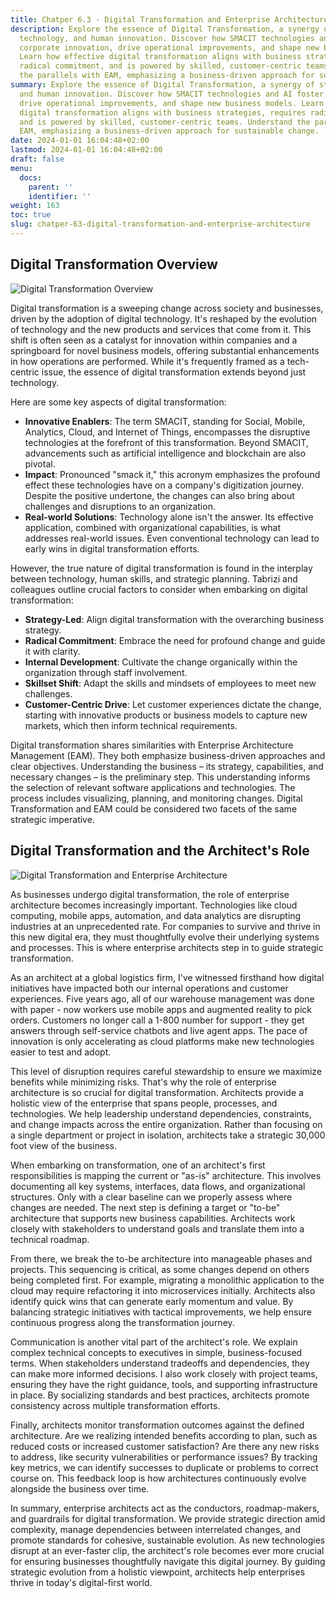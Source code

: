 ```yaml
---
title: Chatper 6.3 - Digital Transformation and Enterprise Architecture
description: Explore the essence of Digital Transformation, a synergy of strategy,
  technology, and human innovation. Discover how SMACIT technologies and AI foster
  corporate innovation, drive operational improvements, and shape new business models.
  Learn how effective digital transformation aligns with business strategies, requires
  radical commitment, and is powered by skilled, customer-centric teams. Understand
  the parallels with EAM, emphasizing a business-driven approach for sustainable change.
summary: Explore the essence of Digital Transformation, a synergy of strategy, technology,
  and human innovation. Discover how SMACIT technologies and AI foster corporate innovation,
  drive operational improvements, and shape new business models. Learn how effective
  digital transformation aligns with business strategies, requires radical commitment,
  and is powered by skilled, customer-centric teams. Understand the parallels with
  EAM, emphasizing a business-driven approach for sustainable change.
date: 2024-01-01 16:04:48+02:00
lastmod: 2024-01-01 16:04:48+02:00
draft: false
menu:
  docs:
    parent: ''
    identifier: ''
weight: 163
toc: true
slug: chatper-63-digital-transformation-and-enterprise-architecture
---
```



## Digital Transformation Overview

![Digital Transformation Overview](https://cdn.sa.net/2024/02/05/32fYPp5LNRnqm1e.png)

Digital transformation is a sweeping change across society and businesses, driven by the adoption of digital technology. It's reshaped by the evolution of technology and the new products and services that come from it. This shift is often seen as a catalyst for innovation within companies and a springboard for novel business models, offering substantial enhancements in how operations are performed. While it's frequently framed as a tech-centric issue, the essence of digital transformation extends beyond just technology.

Here are some key aspects of digital transformation:
- **Innovative Enablers**: The term SMACIT, standing for Social, Mobile, Analytics, Cloud, and Internet of Things, encompasses the disruptive technologies at the forefront of this transformation. Beyond SMACIT, advancements such as artificial intelligence and blockchain are also pivotal.
- **Impact**: Pronounced "smack it," this acronym emphasizes the profound effect these technologies have on a company's digitization journey. Despite the positive undertone, the changes can also bring about challenges and disruptions to an organization.
- **Real-world Solutions**: Technology alone isn't the answer. Its effective application, combined with organizational capabilities, is what addresses real-world issues. Even conventional technology can lead to early wins in digital transformation efforts.

However, the true nature of digital transformation is found in the interplay between technology, human skills, and strategic planning. Tabrizi and colleagues outline crucial factors to consider when embarking on digital transformation:
- **Strategy-Led**: Align digital transformation with the overarching business strategy.
- **Radical Commitment**: Embrace the need for profound change and guide it with clarity.
- **Internal Development**: Cultivate the change organically within the organization through staff involvement.
- **Skillset Shift**: Adapt the skills and mindsets of employees to meet new challenges.
- **Customer-Centric Drive**: Let customer experiences dictate the change, starting with innovative products or business models to capture new markets, which then inform technical requirements.

Digital transformation shares similarities with Enterprise Architecture Management (EAM). They both emphasize business-driven approaches and clear objectives. Understanding the business – its strategy, capabilities, and necessary changes – is the preliminary step. This understanding informs the selection of relevant software applications and technologies. The process includes visualizing, planning, and monitoring changes. Digital Transformation and EAM could be considered two facets of the same strategic imperative.

## Digital Transformation and the Architect's Role

![Digital Transformation and Enterprise Architecture](https://cdn.sa.net/2024/02/05/wUOzvc5pjI1btK2.png)

As businesses undergo digital transformation, the role of enterprise architecture becomes increasingly important. Technologies like cloud computing, mobile apps, automation, and data analytics are disrupting industries at an unprecedented rate. For companies to survive and thrive in this new digital era, they must thoughtfully evolve their underlying systems and processes. This is where enterprise architects step in to guide strategic transformation.

As an architect at a global logistics firm, I've witnessed firsthand how digital initiatives have impacted both our internal operations and customer experiences. Five years ago, all of our warehouse management was done with paper - now workers use mobile apps and augmented reality to pick orders. Customers no longer call a 1-800 number for support - they get answers through self-service chatbots and live agent apps. The pace of innovation is only accelerating as cloud platforms make new technologies easier to test and adopt.

This level of disruption requires careful stewardship to ensure we maximize benefits while minimizing risks. That's why the role of enterprise architecture is so crucial for digital transformation. Architects provide a holistic view of the enterprise that spans people, processes, and technologies. We help leadership understand dependencies, constraints, and change impacts across the entire organization. Rather than focusing on a single department or project in isolation, architects take a strategic 30,000 foot view of the business.

When embarking on transformation, one of an architect's first responsibilities is mapping the current or "as-is" architecture. This involves documenting all key systems, interfaces, data flows, and organizational structures. Only with a clear baseline can we properly assess where changes are needed. The next step is defining a target or "to-be" architecture that supports new business capabilities. Architects work closely with stakeholders to understand goals and translate them into a technical roadmap.

From there, we break the to-be architecture into manageable phases and projects. This sequencing is critical, as some changes depend on others being completed first. For example, migrating a monolithic application to the cloud may require refactoring it into microservices initially. Architects also identify quick wins that can generate early momentum and value. By balancing strategic initiatives with tactical improvements, we help ensure continuous progress along the transformation journey.

Communication is another vital part of the architect's role. We explain complex technical concepts to executives in simple, business-focused terms. When stakeholders understand tradeoffs and dependencies, they can make more informed decisions. I also work closely with project teams, ensuring they have the right guidance, tools, and supporting infrastructure in place. By socializing standards and best practices, architects promote consistency across multiple transformation efforts.

Finally, architects monitor transformation outcomes against the defined architecture. Are we realizing intended benefits according to plan, such as reduced costs or increased customer satisfaction? Are there any new risks to address, like security vulnerabilities or performance issues? By tracking key metrics, we can identify successes to duplicate or problems to correct course on. This feedback loop is how architectures continuously evolve alongside the business over time.

In summary, enterprise architects act as the conductors, roadmap-makers, and guardrails for digital transformation. We provide strategic direction amid complexity, manage dependencies between interrelated changes, and promote standards for cohesive, sustainable evolution. As new technologies disrupt at an ever-faster clip, the architect's role becomes ever more crucial for ensuring businesses thoughtfully navigate this digital journey. By guiding strategic evolution from a holistic viewpoint, architects help enterprises thrive in today's digital-first world.
